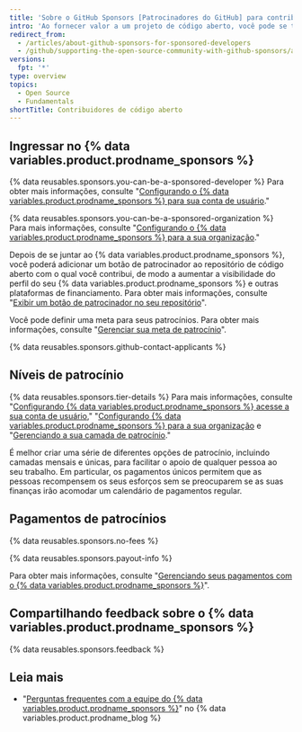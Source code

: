 ```yaml
---
title: 'Sobre o GitHub Sponsors [Patrocinadores do GitHub] para contribuidores de código aberto'
intro: 'Ao fornecer valor a um projeto de código aberto, você pode se tornar um contribuidor patrocinado para receber pagamentos pelo seu trabalho.'
redirect_from:
  - /articles/about-github-sponsors-for-sponsored-developers
  - /github/supporting-the-open-source-community-with-github-sponsors/about-github-sponsors-for-sponsored-developers
versions:
  fpt: '*'
type: overview
topics:
  - Open Source
  - Fundamentals
shortTitle: Contribuidores de código aberto
---
```


## Ingressar no {% data variables.product.prodname_sponsors %}

{% data reusables.sponsors.you-can-be-a-sponsored-developer %} Para obter mais informações, consulte "[Configurando o {% data variables.product.prodname_sponsors %} para sua conta de usuário](/sponsors/receiving-sponsorships-through-github-sponsors/setting-up-github-sponsors-for-your-user-account)."

{% data reusables.sponsors.you-can-be-a-sponsored-organization %} Para mais informações, consulte "[Configurando o {% data variables.product.prodname_sponsors %} para a sua organização](/sponsors/receiving-sponsorships-through-github-sponsors/setting-up-github-sponsors-for-your-organization)."

Depois de se juntar ao {% data variables.product.prodname_sponsors %}, você poderá adicionar um botão de patrocinador ao repositório de código aberto com o qual você contribui, de modo a aumentar a visibilidade do perfil do seu {% data variables.product.prodname_sponsors %} e outras plataformas de financiamento. Para obter mais informações, consulte "[Exibir um botão de patrocinador no seu repositório](/articles/displaying-a-sponsor-button-in-your-repository)".

Você pode definir uma meta para seus patrocínios. Para obter mais informações, consulte "[Gerenciar sua meta de patrocínio](/sponsors/receiving-sponsorships-through-github-sponsors/managing-your-sponsorship-goal)".

{% data reusables.sponsors.github-contact-applicants %}

## Níveis de patrocínio

{% data reusables.sponsors.tier-details %} Para mais informações, consulte "[Configurando {% data variables.product.prodname_sponsors %} acesse a sua conta de usuário](/sponsors/receiving-sponsorships-through-github-sponsors/setting-up-github-sponsors-for-your-user-account)," "[Configurando {% data variables.product.prodname_sponsors %} para a sua organização](/sponsors/receiving-sponsorships-through-github-sponsors/setting-up-github-sponsors-for-your-organization) e "[Gerenciando a sua camada de patrocínio](/sponsors/receiving-sponsorships-through-github-sponsors/managing-your-sponsorship-tiers)."

É melhor criar uma série de diferentes opções de patrocínio, incluindo camadas mensais e únicas, para facilitar o apoio de qualquer pessoa ao seu trabalho. Em particular, os pagamentos únicos permitem que as pessoas recompensem os seus esforços sem se preocuparem se as suas finanças irão acomodar um calendário de pagamentos regular.

## Pagamentos de patrocínios

{% data reusables.sponsors.no-fees %}

{% data reusables.sponsors.payout-info %}

Para obter mais informações, consulte "[Gerenciando seus pagamentos com o {% data variables.product.prodname_sponsors %}](/sponsors/receiving-sponsorships-through-github-sponsors/managing-your-payouts-from-github-sponsors)".

## Compartilhando feedback sobre o {% data variables.product.prodname_sponsors %}

{% data reusables.sponsors.feedback %}

## Leia mais
- "[Perguntas frequentes com a equipe do {% data variables.product.prodname_sponsors %}](https://github.blog/2019-06-12-faq-with-the-github-sponsors-team/)" no {% data variables.product.prodname_blog %}
